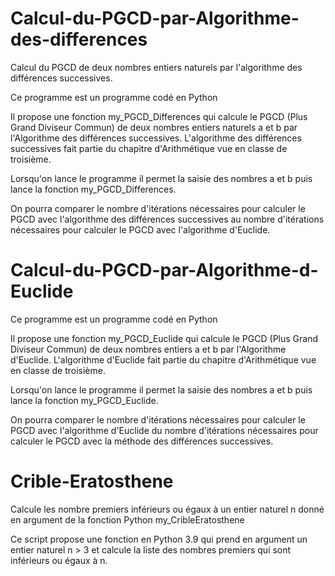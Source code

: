 # Calcul-du-PGCD-par-Algorithme-des-differences
Calcul du PGCD de deux nombres entiers naturels par l'algorithme des différences successives.

Ce programme est un programme codé en Python

Il propose une fonction my_PGCD_Differences qui calcule le PGCD (Plus Grand Diviseur Commun) de deux nombres entiers naturels a et b par l'Algorithme des différences successives. L'algorithme des différences successives fait partie du chapitre d'Arithmétique vue en classe de troisième.

Lorsqu'on lance le programme il permet la saisie des nombres a et b puis lance la fonction my_PGCD_Differences.

On pourra comparer le nombre d'itérations nécessaires pour calculer le PGCD avec l'algorithme des différences successives au nombre d'itérations nécessaires pour calculer le PGCD avec l'algorithme d'Euclide.

# Calcul-du-PGCD-par-Algorithme-d-Euclide
Ce programme est un programme codé en Python

Il propose une fonction my_PGCD_Euclide qui calcule le PGCD (Plus Grand Diviseur Commun) de deux nombres entiers a et b par l'Algorithme d'Euclide.
L'algorithme d'Euclide fait partie du chapitre d'Arithmétique vue en classe de troisième.

Lorsqu'on lance le programme il permet la saisie des nombres a et b puis lance la fonction my_PGCD_Euclide.

On pourra comparer le nombre d'itérations nécessaires pour calculer le PGCD avec l'algorithme d'Euclide du nombre d'itérations nécessaires pour calculer le PGCD avec la méthode des différences successives.

# Crible-Eratosthene
Calcule les nombre premiers inférieurs ou égaux à un entier naturel n donné en argument de la fonction Python my_CribleEratosthene

Ce script propose une fonction en Python 3.9 qui prend en argument un entier naturel n > 3 et calcule la liste des nombres premiers qui sont inférieurs ou égaux à n.


